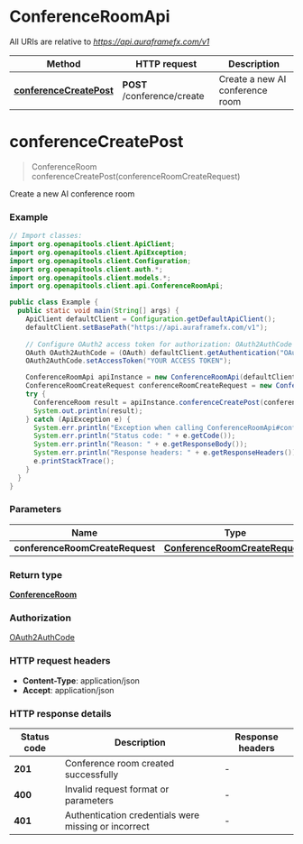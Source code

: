 # ConferenceRoomApi

All URIs are relative to *https://api.auraframefx.com/v1*

| Method                                                                | HTTP request                | Description                     |
|-----------------------------------------------------------------------|-----------------------------|---------------------------------|
| [**conferenceCreatePost**](ConferenceRoomApi.md#conferenceCreatePost) | **POST** /conference/create | Create a new AI conference room |

<a id="conferenceCreatePost"></a>

# **conferenceCreatePost**

> ConferenceRoom conferenceCreatePost(conferenceRoomCreateRequest)

Create a new AI conference room

### Example

```java
// Import classes:
import org.openapitools.client.ApiClient;
import org.openapitools.client.ApiException;
import org.openapitools.client.Configuration;
import org.openapitools.client.auth.*;
import org.openapitools.client.models.*;
import org.openapitools.client.api.ConferenceRoomApi;

public class Example {
  public static void main(String[] args) {
    ApiClient defaultClient = Configuration.getDefaultApiClient();
    defaultClient.setBasePath("https://api.auraframefx.com/v1");
    
    // Configure OAuth2 access token for authorization: OAuth2AuthCode
    OAuth OAuth2AuthCode = (OAuth) defaultClient.getAuthentication("OAuth2AuthCode");
    OAuth2AuthCode.setAccessToken("YOUR ACCESS TOKEN");

    ConferenceRoomApi apiInstance = new ConferenceRoomApi(defaultClient);
    ConferenceRoomCreateRequest conferenceRoomCreateRequest = new ConferenceRoomCreateRequest(); // ConferenceRoomCreateRequest | 
    try {
      ConferenceRoom result = apiInstance.conferenceCreatePost(conferenceRoomCreateRequest);
      System.out.println(result);
    } catch (ApiException e) {
      System.err.println("Exception when calling ConferenceRoomApi#conferenceCreatePost");
      System.err.println("Status code: " + e.getCode());
      System.err.println("Reason: " + e.getResponseBody());
      System.err.println("Response headers: " + e.getResponseHeaders());
      e.printStackTrace();
    }
  }
}
```

### Parameters

| Name                            | Type                                                              | Description | Notes |
|---------------------------------|-------------------------------------------------------------------|-------------|-------|
| **conferenceRoomCreateRequest** | [**ConferenceRoomCreateRequest**](ConferenceRoomCreateRequest.md) |             |       |

### Return type

[**ConferenceRoom**](ConferenceRoom.md)

### Authorization

[OAuth2AuthCode](../README.md#OAuth2AuthCode)

### HTTP request headers

- **Content-Type**: application/json
- **Accept**: application/json

### HTTP response details

| Status code | Description                                          | Response headers |
|-------------|------------------------------------------------------|------------------|
| **201**     | Conference room created successfully                 | -                |
| **400**     | Invalid request format or parameters                 | -                |
| **401**     | Authentication credentials were missing or incorrect | -                |

